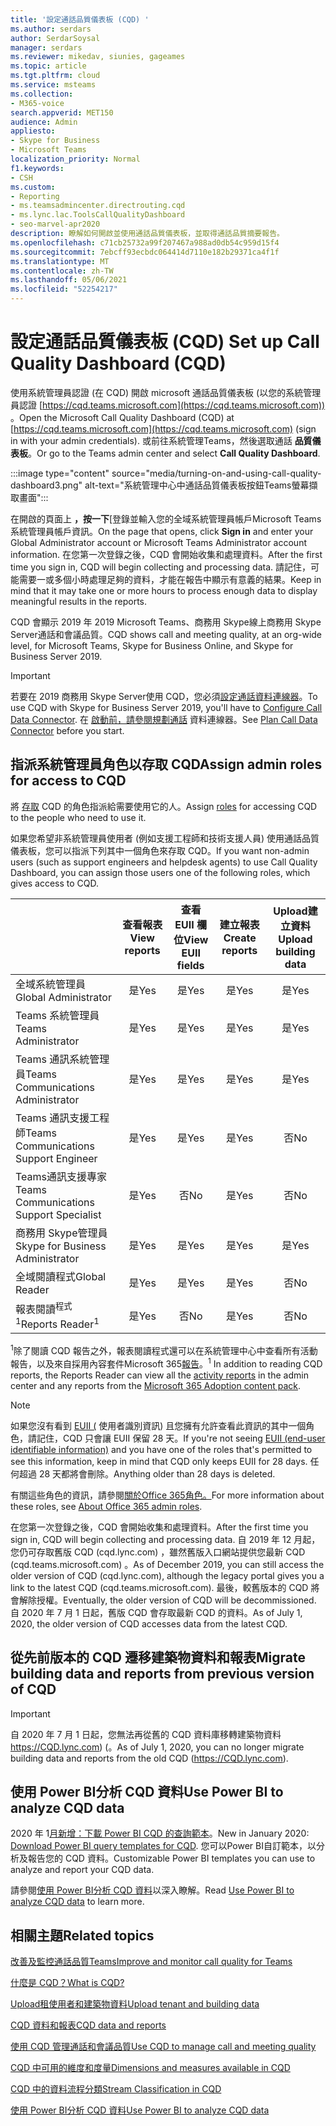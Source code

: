 ```yaml
---
title: '設定通話品質儀表板 (CQD) '
ms.author: serdars
author: SerdarSoysal
manager: serdars
ms.reviewer: mikedav, siunies, gageames
ms.topic: article
ms.tgt.pltfrm: cloud
ms.service: msteams
ms.collection:
- M365-voice
search.appverid: MET150
audience: Admin
appliesto:
- Skype for Business
- Microsoft Teams
localization_priority: Normal
f1.keywords:
- CSH
ms.custom:
- Reporting
- ms.teamsadmincenter.directrouting.cqd
- ms.lync.lac.ToolsCallQualityDashboard
- seo-marvel-apr2020
description: 瞭解如何開啟並使用通話品質儀表板，並取得通話品質摘要報告。
ms.openlocfilehash: c71cb25732a99f207467a988ad0db54c959d15f4
ms.sourcegitcommit: 7ebcff93ecbdc064414d7110e182b29371ca4f1f
ms.translationtype: MT
ms.contentlocale: zh-TW
ms.lasthandoff: 05/06/2021
ms.locfileid: "52254217"
---
```

# <a name="set-up-call-quality-dashboard-cqd"></a><span data-ttu-id="52a88-103">設定通話品質儀表板 (CQD) </span><span class="sxs-lookup"><span data-stu-id="52a88-103">Set up Call Quality Dashboard (CQD)</span></span>

<span data-ttu-id="52a88-104">使用系統管理員認證 (在 CQD) 開啟 microsoft 通話品質儀表板 (以您的系統管理員認證 [https://cqd.teams.microsoft.com](https://cqd.teams.microsoft.com)) 。</span><span class="sxs-lookup"><span data-stu-id="52a88-104">Open the Microsoft Call Quality Dashboard (CQD) at [https://cqd.teams.microsoft.com](https://cqd.teams.microsoft.com) (sign in with your admin credentials).</span></span> <span data-ttu-id="52a88-105">或前往系統管理Teams，然後選取通話 **品質儀表板**。</span><span class="sxs-lookup"><span data-stu-id="52a88-105">Or go to the Teams admin center and select **Call Quality Dashboard**.</span></span> 

:::image type="content" source="media/turning-on-and-using-call-quality-dashboard3.png" alt-text="系統管理中心中通話品質儀表板按鈕Teams螢幕擷取畫面":::

<span data-ttu-id="52a88-107">在開啟的頁面上 **，按一下**[登錄並輸入您的全域系統管理員帳戶Microsoft Teams系統管理員帳戶資訊。</span><span class="sxs-lookup"><span data-stu-id="52a88-107">On the page that opens, click **Sign in** and enter your Global Administrator account or Microsoft Teams Administrator account information.</span></span> <span data-ttu-id="52a88-108">在您第一次登錄之後，CQD 會開始收集和處理資料。</span><span class="sxs-lookup"><span data-stu-id="52a88-108">After the first time you sign in, CQD will begin collecting and processing data.</span></span> <span data-ttu-id="52a88-109">請記住，可能需要一或多個小時處理足夠的資料，才能在報告中顯示有意義的結果。</span><span class="sxs-lookup"><span data-stu-id="52a88-109">Keep in mind that it may take one or more hours to process enough data to display meaningful results in the reports.</span></span>

<span data-ttu-id="52a88-110">CQD 會顯示 2019 年 2019 Microsoft Teams、商務用 Skype線上商務用 Skype Server通話和會議品質。</span><span class="sxs-lookup"><span data-stu-id="52a88-110">CQD shows call and meeting quality, at an org-wide level, for Microsoft Teams, Skype for Business Online, and Skype for Business Server 2019.</span></span> 

> [!IMPORTANT]
> <span data-ttu-id="52a88-111">若要在 2019 商務用 Skype Server使用 CQD，您必須[設定通話資料連線器](/skypeforbusiness/hybrid/configure-call-data-connector)。</span><span class="sxs-lookup"><span data-stu-id="52a88-111">To use CQD with Skype for Business Server 2019, you'll have to [Configure Call Data Connector](/skypeforbusiness/hybrid/configure-call-data-connector).</span></span> <span data-ttu-id="52a88-112">在 [啟動前，請參閱規劃通話](/skypeforbusiness/hybrid/plan-call-data-connector) 資料連線器。</span><span class="sxs-lookup"><span data-stu-id="52a88-112">See [Plan Call Data Connector](/skypeforbusiness/hybrid/plan-call-data-connector) before you start.</span></span>


## <a name="assign-admin-roles-for-access-to-cqd"></a><span data-ttu-id="52a88-113">指派系統管理員角色以存取 CQD</span><span class="sxs-lookup"><span data-stu-id="52a88-113">Assign admin roles for access to CQD</span></span>

<span data-ttu-id="52a88-114">將 [存取](/microsoft-365/admin/add-users/about-admin-roles) CQD 的角色指派給需要使用它的人。</span><span class="sxs-lookup"><span data-stu-id="52a88-114">Assign [roles](/microsoft-365/admin/add-users/about-admin-roles) for accessing CQD to the people who need to use it.</span></span>

<span data-ttu-id="52a88-115">如果您希望非系統管理員使用者 (例如支援工程師和技術支援人員) 使用通話品質儀表板，您可以指派下列其中一個角色來存取 CQD。</span><span class="sxs-lookup"><span data-stu-id="52a88-115">If you want non-admin users (such as support engineers and helpdesk agents) to use Call Quality Dashboard, you can assign those users one of the following roles, which gives access to CQD.</span></span> 


|  |<span data-ttu-id="52a88-116">查看報表</span><span class="sxs-lookup"><span data-stu-id="52a88-116">View reports</span></span>  |<span data-ttu-id="52a88-117">查看 EUII 欄位</span><span class="sxs-lookup"><span data-stu-id="52a88-117">View EUII fields</span></span>  |<span data-ttu-id="52a88-118">建立報表</span><span class="sxs-lookup"><span data-stu-id="52a88-118">Create reports</span></span>  |<span data-ttu-id="52a88-119">Upload建立資料</span><span class="sxs-lookup"><span data-stu-id="52a88-119">Upload building data</span></span>  |
|---------|:-------:|:-------:|:-------:|:-------:|
|<span data-ttu-id="52a88-120">全域系統管理員</span><span class="sxs-lookup"><span data-stu-id="52a88-120">Global Administrator</span></span>     |<span data-ttu-id="52a88-121">是</span><span class="sxs-lookup"><span data-stu-id="52a88-121">Yes</span></span>         |<span data-ttu-id="52a88-122">是</span><span class="sxs-lookup"><span data-stu-id="52a88-122">Yes</span></span>         |<span data-ttu-id="52a88-123">是</span><span class="sxs-lookup"><span data-stu-id="52a88-123">Yes</span></span>         |<span data-ttu-id="52a88-124">是</span><span class="sxs-lookup"><span data-stu-id="52a88-124">Yes</span></span>         |
|<span data-ttu-id="52a88-125">Teams 系統管理員</span><span class="sxs-lookup"><span data-stu-id="52a88-125">Teams Administrator</span></span>     |<span data-ttu-id="52a88-126">是</span><span class="sxs-lookup"><span data-stu-id="52a88-126">Yes</span></span>         |<span data-ttu-id="52a88-127">是</span><span class="sxs-lookup"><span data-stu-id="52a88-127">Yes</span></span>         |<span data-ttu-id="52a88-128">是</span><span class="sxs-lookup"><span data-stu-id="52a88-128">Yes</span></span>         |<span data-ttu-id="52a88-129">是</span><span class="sxs-lookup"><span data-stu-id="52a88-129">Yes</span></span>         |
|<span data-ttu-id="52a88-130">Teams 通訊系統管理員</span><span class="sxs-lookup"><span data-stu-id="52a88-130">Teams Communications Administrator</span></span>     |<span data-ttu-id="52a88-131">是</span><span class="sxs-lookup"><span data-stu-id="52a88-131">Yes</span></span>         |<span data-ttu-id="52a88-132">是</span><span class="sxs-lookup"><span data-stu-id="52a88-132">Yes</span></span>         |<span data-ttu-id="52a88-133">是</span><span class="sxs-lookup"><span data-stu-id="52a88-133">Yes</span></span>         |<span data-ttu-id="52a88-134">是</span><span class="sxs-lookup"><span data-stu-id="52a88-134">Yes</span></span>         |
|<span data-ttu-id="52a88-135">Teams 通訊支援工程師</span><span class="sxs-lookup"><span data-stu-id="52a88-135">Teams Communications Support Engineer</span></span>     |<span data-ttu-id="52a88-136">是</span><span class="sxs-lookup"><span data-stu-id="52a88-136">Yes</span></span>         |<span data-ttu-id="52a88-137">是</span><span class="sxs-lookup"><span data-stu-id="52a88-137">Yes</span></span>         |<span data-ttu-id="52a88-138">是</span><span class="sxs-lookup"><span data-stu-id="52a88-138">Yes</span></span>         |<span data-ttu-id="52a88-139">否</span><span class="sxs-lookup"><span data-stu-id="52a88-139">No</span></span>         |
|<span data-ttu-id="52a88-140">Teams通訊支援專家</span><span class="sxs-lookup"><span data-stu-id="52a88-140">Teams Communications Support Specialist</span></span>     |<span data-ttu-id="52a88-141">是</span><span class="sxs-lookup"><span data-stu-id="52a88-141">Yes</span></span>         |<span data-ttu-id="52a88-142">否</span><span class="sxs-lookup"><span data-stu-id="52a88-142">No</span></span>         |<span data-ttu-id="52a88-143">是</span><span class="sxs-lookup"><span data-stu-id="52a88-143">Yes</span></span>         |<span data-ttu-id="52a88-144">否</span><span class="sxs-lookup"><span data-stu-id="52a88-144">No</span></span>         |
|<span data-ttu-id="52a88-145">商務用 Skype管理員</span><span class="sxs-lookup"><span data-stu-id="52a88-145">Skype for Business Administrator</span></span>     |<span data-ttu-id="52a88-146">是</span><span class="sxs-lookup"><span data-stu-id="52a88-146">Yes</span></span>         |<span data-ttu-id="52a88-147">是</span><span class="sxs-lookup"><span data-stu-id="52a88-147">Yes</span></span>         |<span data-ttu-id="52a88-148">是</span><span class="sxs-lookup"><span data-stu-id="52a88-148">Yes</span></span>         |<span data-ttu-id="52a88-149">是</span><span class="sxs-lookup"><span data-stu-id="52a88-149">Yes</span></span>         |
|<span data-ttu-id="52a88-150">全域閱讀程式</span><span class="sxs-lookup"><span data-stu-id="52a88-150">Global Reader</span></span> |<span data-ttu-id="52a88-151">是</span><span class="sxs-lookup"><span data-stu-id="52a88-151">Yes</span></span>         |<span data-ttu-id="52a88-152">是</span><span class="sxs-lookup"><span data-stu-id="52a88-152">Yes</span></span>         |<span data-ttu-id="52a88-153">是</span><span class="sxs-lookup"><span data-stu-id="52a88-153">Yes</span></span>         |<span data-ttu-id="52a88-154">否</span><span class="sxs-lookup"><span data-stu-id="52a88-154">No</span></span>         |
|<span data-ttu-id="52a88-155">報表閱讀<sup>程式 1</sup></span><span class="sxs-lookup"><span data-stu-id="52a88-155">Reports Reader<sup>1</sup></span></span>     |<span data-ttu-id="52a88-156">是</span><span class="sxs-lookup"><span data-stu-id="52a88-156">Yes</span></span>         |<span data-ttu-id="52a88-157">否</span><span class="sxs-lookup"><span data-stu-id="52a88-157">No</span></span>         |<span data-ttu-id="52a88-158">是</span><span class="sxs-lookup"><span data-stu-id="52a88-158">Yes</span></span>         |<span data-ttu-id="52a88-159">否</span><span class="sxs-lookup"><span data-stu-id="52a88-159">No</span></span>         |

<span data-ttu-id="52a88-160"><sup>1</sup>除了閱讀 CQD 報告之外，報表閱讀程式還可以在[](https://support.office.com/article/activity-reports-0d6dfb17-8582-4172-a9a9-aed798150263)系統管理中心中查看所有活動報告，以及來自採用內容套件Microsoft 365[報告](https://support.office.com/article/Office-365-Adoption-content-pack-77ff780d-ab19-4553-adea-09cb65ad0f1f)。</span><span class="sxs-lookup"><span data-stu-id="52a88-160"><sup>1</sup> In addition to reading CQD reports, the Reports Reader can view all the [activity reports](https://support.office.com/article/activity-reports-0d6dfb17-8582-4172-a9a9-aed798150263) in the admin center and any reports from the [Microsoft 365 Adoption content pack](https://support.office.com/article/Office-365-Adoption-content-pack-77ff780d-ab19-4553-adea-09cb65ad0f1f).</span></span>

> [!NOTE]
> <span data-ttu-id="52a88-161">如果您沒有看到 [EUII (](CQD-data-and-reports.md#euii-data) 使用者識別資訊) 且您擁有允許查看此資訊的其中一個角色，請記住，CQD 只會讓 EUII 保留 28 天。</span><span class="sxs-lookup"><span data-stu-id="52a88-161">If you're not seeing [EUII (end-user identifiable information)](CQD-data-and-reports.md#euii-data) and you have one of the roles that's permitted to see this information, keep in mind that CQD only keeps EUII for 28 days.</span></span> <span data-ttu-id="52a88-162">任何超過 28 天都將會刪除。</span><span class="sxs-lookup"><span data-stu-id="52a88-162">Anything older than 28 days is deleted.</span></span>

<span data-ttu-id="52a88-163">有關這些角色的資訊，請參閱[關於Office 365角色。](/office365/admin/add-users/about-admin-roles)</span><span class="sxs-lookup"><span data-stu-id="52a88-163">For more information about these roles, see [About Office 365 admin roles](/office365/admin/add-users/about-admin-roles).</span></span>


<span data-ttu-id="52a88-164">在您第一次登錄之後，CQD 會開始收集和處理資料。</span><span class="sxs-lookup"><span data-stu-id="52a88-164">After the first time you sign in, CQD will begin collecting and processing data.</span></span> <span data-ttu-id="52a88-165">自 2019 年 12 月起，您仍可存取舊版 CQD (cqd.lync.com) ，雖然舊版入口網站提供您最新 CQD (cqd.teams.microsoft.com) 。</span><span class="sxs-lookup"><span data-stu-id="52a88-165">As of December 2019, you can still access the older version of CQD (cqd.lync.com), although the legacy portal gives you a link to the latest CQD (cqd.teams.microsoft.com).</span></span> <span data-ttu-id="52a88-166">最後，較舊版本的 CQD 將會解除授權。</span><span class="sxs-lookup"><span data-stu-id="52a88-166">Eventually, the older version of CQD will be decommissioned.</span></span> <span data-ttu-id="52a88-167">自 2020 年 7 月 1 日起，舊版 CQD 會存取最新 CQD 的資料。</span><span class="sxs-lookup"><span data-stu-id="52a88-167">As of July 1, 2020, the older version of CQD accesses data from the latest CQD.</span></span>


## <a name="migrate-building-data-and-reports-from-previous-version-of-cqd"></a><span data-ttu-id="52a88-168">從先前版本的 CQD 遷移建築物資料和報表</span><span class="sxs-lookup"><span data-stu-id="52a88-168">Migrate building data and reports from previous version of CQD</span></span>

> [!IMPORTANT]
> <span data-ttu-id="52a88-169">自 2020 年 7 月 1 日起，您無法再從舊的 CQD 資料庫移轉建築物資料 https://CQD.lync.com) (。</span><span class="sxs-lookup"><span data-stu-id="52a88-169">As of July 1, 2020, you can no longer migrate building data and reports from the old CQD (https://CQD.lync.com).</span></span> 



## <a name="use-power-bi-to-analyze-cqd-data"></a><span data-ttu-id="52a88-170">使用 Power BI分析 CQD 資料</span><span class="sxs-lookup"><span data-stu-id="52a88-170">Use Power BI to analyze CQD data</span></span>

<span data-ttu-id="52a88-171">2020 年 1[月新增：下載 Power BI CQD 的查詢範本](https://github.com/MicrosoftDocs/OfficeDocs-SkypeForBusiness/blob/live/Teams/downloads/CQD-Power-BI-query-templates.zip?raw=true)。</span><span class="sxs-lookup"><span data-stu-id="52a88-171">New in January 2020: [Download Power BI query templates for CQD](https://github.com/MicrosoftDocs/OfficeDocs-SkypeForBusiness/blob/live/Teams/downloads/CQD-Power-BI-query-templates.zip?raw=true).</span></span> <span data-ttu-id="52a88-172">您可以Power BI自訂範本，以分析及報告您的 CQD 資料。</span><span class="sxs-lookup"><span data-stu-id="52a88-172">Customizable Power BI templates you can use to analyze and report your CQD data.</span></span>

<span data-ttu-id="52a88-173">請參閱[使用 Power BI分析 CQD 資料](CQD-Power-BI-query-templates.md)以深入瞭解。</span><span class="sxs-lookup"><span data-stu-id="52a88-173">Read [Use Power BI to analyze CQD data](CQD-Power-BI-query-templates.md) to learn more.</span></span>


## <a name="related-topics"></a><span data-ttu-id="52a88-174">相關主題</span><span class="sxs-lookup"><span data-stu-id="52a88-174">Related topics</span></span>

[<span data-ttu-id="52a88-175">改善及監控通話品質Teams</span><span class="sxs-lookup"><span data-stu-id="52a88-175">Improve and monitor call quality for Teams</span></span>](monitor-call-quality-qos.md)

[<span data-ttu-id="52a88-176">什麼是 CQD？</span><span class="sxs-lookup"><span data-stu-id="52a88-176">What is CQD?</span></span>](CQD-what-is-call-quality-dashboard.md)

[<span data-ttu-id="52a88-177">Upload租使用者和建築物資料</span><span class="sxs-lookup"><span data-stu-id="52a88-177">Upload tenant and building data</span></span>](CQD-upload-tenant-building-data.md)

[<span data-ttu-id="52a88-178">CQD 資料和報表</span><span class="sxs-lookup"><span data-stu-id="52a88-178">CQD data and reports</span></span>](CQD-data-and-reports.md)

[<span data-ttu-id="52a88-179">使用 CQD 管理通話和會議品質</span><span class="sxs-lookup"><span data-stu-id="52a88-179">Use CQD to manage call and meeting quality</span></span>](quality-of-experience-review-guide.md)

[<span data-ttu-id="52a88-180">CQD 中可用的維度和度量</span><span class="sxs-lookup"><span data-stu-id="52a88-180">Dimensions and measures available in CQD</span></span>](dimensions-and-measures-available-in-call-quality-dashboard.md)

[<span data-ttu-id="52a88-181">CQD 中的資料流程分類</span><span class="sxs-lookup"><span data-stu-id="52a88-181">Stream Classification in CQD</span></span>](stream-classification-in-call-quality-dashboard.md)

[<span data-ttu-id="52a88-182">使用 Power BI分析 CQD 資料</span><span class="sxs-lookup"><span data-stu-id="52a88-182">Use Power BI to analyze CQD data</span></span>](CQD-Power-BI-query-templates.md)